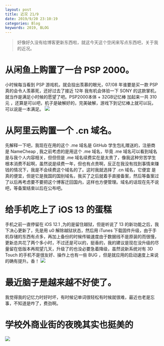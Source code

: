 ```yaml
---
layout: post
title: 近况 21/9
date: 2019/9/20 23:10:19 
categories: Blog
keywords: 2019, BLOG
---
```



> 好像好久没有给博客更新东西啦，就这今天这个空闲来写点东西吧，关于我的近况。

# 从闲鱼上购置了一台 PSP 2000。 #

小时候每当看到 PSP 游戏机，就会投出羡慕的眼光，07/08 年谁要是买一款 PSP 真的会令人羡慕死，还好过去了接近 12年 我有机会体验一下 SONY 的这款掌机，就当作是满足小时候的愿望了吧。PSP2000本体 + 32GB记忆棒 加起来一共 310元 ，还算是可以吧，机子是破解好的，完美破解，游戏下到记忆棒上就可以玩，可以说是一本满足。
![](https://blog.api2u.cn/images/posts/jinkuang/0921.jpg)

# 从阿里云购置一个 .cn 域名。 #

先解释一下吧，我现在在用的这个 .me 域名是 GitHub 学生包礼赠送的，注册商是 NameCheap , 我之前考虑的是用这个 .me 域名，毕竟 .me 域名可以看到域名是与我个人内容相关，但但但是 .me 域名续费实在是太贵了，像我这种穷苦学生根本消费不起啊，虽然说是续费一年，但也有点贵啊，反正在我没有找到事情来赚钱的情况下，我是不会续费这个域名的了。这时我就选择了 .cn 域名，它便宜 是真的便宜，但是它是我国的国别域名，我买了之后就着手直接备案，然后等备案过了以后再考虑要不要把这个博客迁回国内，这样也方便管理。域名的话现在先不说吧，等备案结束以后在公布吧。

# 给手机吃上了 iOS 13 的蛋糕 #

手机之前一直停留在 iOS 12.1 ,为的是留住越狱，但是听说了 13 的新功能之后，我下决心更新了，先是用 u0 解除越狱状态，然后用 iTunes 下载固件升级，由于手机存储的东西有点多，再加上备份的时候传输速度由于数据线不是原装的而很慢，更新总共花了两个多小时，不过还是可以的，挺香的，我的建议是现在没升级的尽量留在低版本再观望几天，升级了的也没必要急着降级，虽然说新系统对有 3D Touch 的手机不是很友好、操作上也有一些 BUG ，但是就应用的启动速度上来说的确有提升。香！
![](https://blog.api2u.cn/images/posts/jinkuang/09212.jpg)


# 最近脑子是越来越不好使了。 #

我觉得我的记忆力时好时坏，有时候记单词很轻松有时候就很难，最近也老是忘事，不知道是咋了，费劲啊。

# 学校外商业街的夜晚其实也挺美的 #

![](https://blog.api2u.cn/images/posts/jinkuang/09211.jpg)

